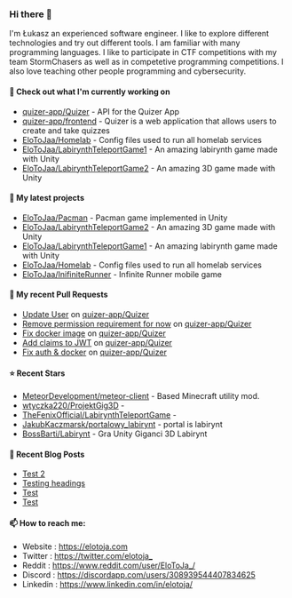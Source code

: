 ### Hi there 👋

I'm Łukasz an experienced software engineer. I like to explore different technologies and try out different tools. I am familiar with many programming languages. I like to participate in CTF competitions with my team StormChasers as well as in competetive programming competitions. I also love teaching other people programming and cybersecurity.

#### 👷 Check out what I'm currently working on

- [quizer-app/Quizer](https://github.com/quizer-app/Quizer) - API for the Quizer App
- [quizer-app/frontend](https://github.com/quizer-app/frontend) - Quizer is a web application that allows users to create and take quizzes
- [EloToJaa/Homelab](https://github.com/EloToJaa/Homelab) - Config files used to run all homelab services
- [EloToJaa/LabirynthTeleportGame1](https://github.com/EloToJaa/LabirynthTeleportGame1) - An amazing labirynth game made with Unity
- [EloToJaa/LabirynthTeleportGame2](https://github.com/EloToJaa/LabirynthTeleportGame2) - An amazing 3D game made with Unity

#### 🌱 My latest projects

- [EloToJaa/Pacman](https://github.com/EloToJaa/Pacman) - Pacman game implemented in Unity
- [EloToJaa/LabirynthTeleportGame2](https://github.com/EloToJaa/LabirynthTeleportGame2) - An amazing 3D game made with Unity
- [EloToJaa/LabirynthTeleportGame1](https://github.com/EloToJaa/LabirynthTeleportGame1) - An amazing labirynth game made with Unity
- [EloToJaa/Homelab](https://github.com/EloToJaa/Homelab) - Config files used to run all homelab services
- [EloToJaa/InifiniteRunner](https://github.com/EloToJaa/InifiniteRunner) - Infinite Runner mobile game

#### 🔨 My recent Pull Requests

- [Update User](https://github.com/quizer-app/Quizer/pull/36) on [quizer-app/Quizer](https://github.com/quizer-app/Quizer)
- [Remove permission requirement for now](https://github.com/quizer-app/Quizer/pull/35) on [quizer-app/Quizer](https://github.com/quizer-app/Quizer)
- [Fix docker image](https://github.com/quizer-app/Quizer/pull/34) on [quizer-app/Quizer](https://github.com/quizer-app/Quizer)
- [Add claims to JWT](https://github.com/quizer-app/Quizer/pull/33) on [quizer-app/Quizer](https://github.com/quizer-app/Quizer)
- [Fix auth &amp; docker](https://github.com/quizer-app/Quizer/pull/31) on [quizer-app/Quizer](https://github.com/quizer-app/Quizer)

#### ⭐ Recent Stars

- [MeteorDevelopment/meteor-client](https://github.com/MeteorDevelopment/meteor-client) - Based Minecraft utility mod.
- [wtyczka220/ProjektGig3D](https://github.com/wtyczka220/ProjektGig3D) - 
- [TheFenixOfficial/LabirynthTeleportGame](https://github.com/TheFenixOfficial/LabirynthTeleportGame) - 
- [JakubKaczmarsk/portalowy_labirynt](https://github.com/JakubKaczmarsk/portalowy_labirynt) - portal is labirynt
- [BossBarti/Labirynt](https://github.com/BossBarti/Labirynt) - Gra Unity Giganci 3D Labirynt

#### 📰 Recent Blog Posts

- [Test 2](https://elotoja.com/blog/test2/)
- [Testing headings](https://elotoja.com/blog/headings/)
- [Test](https://elotoja.com/blog/test-copy/)
- [Test](https://elotoja.com/blog/test/)

#### 📫 How to reach me:
  - Website   : <https://elotoja.com>
  - Twitter   : <https://twitter.com/elotoja_>
  - Reddit    : <https://www.reddit.com/user/EloToJa_/>
  - Discord   : <https://discordapp.com/users/308939544407834625>
  - Linkedin  : <https://www.linkedin.com/in/elotoja/>
